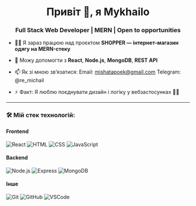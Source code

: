 <h1 align="center">Привіт 👋, я Mykhailo</h1>
<h3 align="center">Full Stack Web Developer | MERN | Open to opportunities</h3>

- 👨‍💻 Я зараз працюю над проєктом **SHOPPER — інтернет-магазин одягу на MERN-стеку**


- 💬 Можу допомогти з **React**, **Node.js**, **MongoDB**, **REST API**

- 📫 Як зі мною зв’язатися: 
 Email: mishatapoek@gmail.com
 Telegram: @re_michail

- ⚡ Факт: Я люблю поєднувати дизайн і логіку у вебзастосунках 🧠🎨

---

### 🛠️ Мій стек технологій:

#### Frontend
![React](https://img.shields.io/badge/-React-61DAFB?style=flat&logo=react&logoColor=white)
![HTML](https://img.shields.io/badge/-HTML5-E34F26?style=flat&logo=html5&logoColor=white)
![CSS](https://img.shields.io/badge/-CSS3-1572B6?style=flat&logo=css3)
![JavaScript](https://img.shields.io/badge/-JavaScript-F7DF1E?style=flat&logo=javascript&logoColor=black)

#### Backend
![Node.js](https://img.shields.io/badge/-Node.js-339933?style=flat&logo=node.js&logoColor=white)
![Express](https://img.shields.io/badge/-Express-000000?style=flat&logo=express)
![MongoDB](https://img.shields.io/badge/-MongoDB-47A248?style=flat&logo=mongodb&logoColor=white)

#### Інше
![Git](https://img.shields.io/badge/-Git-F05032?style=flat&logo=git&logoColor=white)
![GitHub](https://img.shields.io/badge/-GitHub-181717?style=flat&logo=github)
![VSCode](https://img.shields.io/badge/-VS%20Code-007ACC?style=flat&logo=visual-studio-code)

